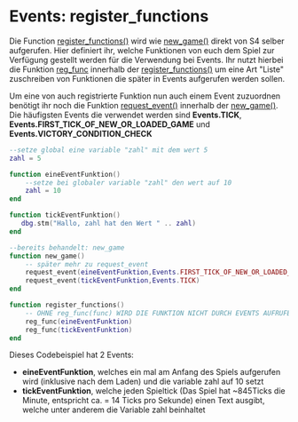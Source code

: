 # Events: register\_functions

Die Function [register\_functions()](../../library-functions/global-functions/register\_functions.md) wird wie [new\_game()](../../library-functions/global-functions/new\_game.md) direkt von S4 selber aufgerufen. Hier definiert ihr, welche Funktionen von euch dem Spiel zur Verfügung gestellt werden für die Verwendung bei Events. Ihr nutzt hierbei die Funktion [reg\_func](../../library-functions/global-functions/reg\_func.md) innerhalb der [register\_functions()](../../library-functions/global-functions/register\_functions.md) um eine Art "Liste" zuschreiben von Funktionen die später in Events aufgerufen werden sollen.



Um eine von auch registrierte Funktion nun auch einem Event zuzuordnen benötigt ihr noch die Funktion [request\_event()](../../library-functions/global-functions/request\_event.md) innerhalb der [new\_game()](../../library-functions/global-functions/new\_game.md). Die häufigsten Events die verwendet werden sind **Events.TICK**, **Events.FIRST\_TICK\_OF\_NEW\_OR\_LOADED\_GAME** und **Events.VICTORY\_CONDITION\_CHECK**

```lua
--setze global eine variable "zahl" mit dem wert 5
zahl = 5

function eineEventFunktion()
    --setze bei globaler variable "zahl" den wert auf 10
    zahl = 10
end

function tickEventFunktion()
   dbg.stm("Hallo, zahl hat den Wert " .. zahl)
end

--bereits behandelt: new_game
function new_game()
    -- später mehr zu request_event
    request_event(eineEventFunktion,Events.FIRST_TICK_OF_NEW_OR_LOADED_GAME)
    request_event(tickEventFunktion,Events.TICK) 
end

function register_functions()
    -- OHNE reg_func(func) WIRD DIE FUNKTION NICHT DURCH EVENTS AUFRUFBAR SEIN
    reg_func(eineEventFunktion)
    reg_func(tickEventFunktion)
end
```

Dieses Codebeispiel hat 2 Events:

* **eineEventFunktion**, welches ein mal am Anfang des Spiels aufgerufen wird (inklusive nach dem Laden) und die variable zahl auf 10 setzt
* **tickEventFunktion**, welche jeden Spieltick (Das Spiel hat \~845Ticks die Minute, entspricht ca. = 14 Ticks pro Sekunde) einen Text ausgibt, welche unter anderem die Variable zahl beinhaltet
